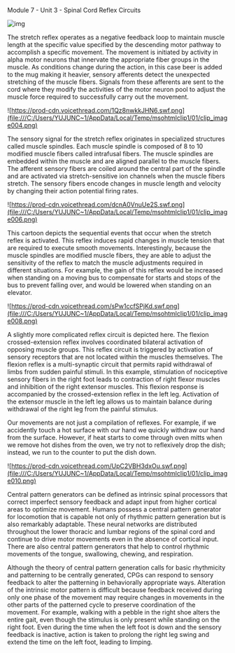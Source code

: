 Module 7 - Unit 3 - Spinal Cord Reflex Circuits

![img](file:///C:/Users/YUJUNC~1/AppData/Local/Temp/msohtmlclip1/01/clip_image002.jpg)

The stretch reflex operates as a negative feedback loop to maintain muscle length at the specific value specified by the descending motor pathway to accomplish a specific movement. The movement is initiated by activity in alpha motor neurons that innervate the appropriate fiber groups in the muscle. As conditions change during the action, in this case beer is added to the mug making it heavier, sensory afferents detect the unexpected stretching of the muscle fibers. Signals from these afferents are sent to the cord where they modify the activities of the motor neuron pool to adjust the muscle force required to successfully carry out the movement.

![https://prod-cdn.voicethread.com/1Qz8nwkkJHN6.swf.png](file:///C:/Users/YUJUNC~1/AppData/Local/Temp/msohtmlclip1/01/clip_image004.png)

 

The sensory signal for the stretch reflex originates in specialized structures called muscle spindles. Each muscle spindle is composed of 8 to 10 modified muscle fibers called intrafusal fibers. The muscle spindles are embedded within the muscle and are aligned parallel to the muscle fibers. The afferent sensory fibers are coiled around the central part of the spindle and are activated via stretch-sensitive ion channels when the muscle fibers stretch. The sensory fibers encode changes in muscle length and velocity by changing their action potential firing rates. 

![https://prod-cdn.voicethread.com/dcnA0VnuUe2S.swf.png](file:///C:/Users/YUJUNC~1/AppData/Local/Temp/msohtmlclip1/01/clip_image006.png)

 

This cartoon depicts the sequential events that occur when the stretch reflex is activated. This reflex induces rapid changes in muscle tension that are required to execute smooth movements. Interestingly, because the muscle spindles are modified muscle fibers, they are able to adjust the sensitivity of the reflex to match the muscle adjustments required in different situations. For example, the gain of this reflex would be increased when standing on a moving bus to compensate for starts and stops of the bus to prevent falling over, and would be lowered when standing on an elevator.

![https://prod-cdn.voicethread.com/sPw1ccfSPjKd.swf.png](file:///C:/Users/YUJUNC~1/AppData/Local/Temp/msohtmlclip1/01/clip_image008.png)

A slightly more complicated reflex circuit is depicted here. The flexion crossed-extension reflex involves coordinated bilateral activation of opposing muscle groups. This reflex circuit is triggered by activation of sensory receptors that are not located within the muscles themselves. The flexion reflex is a multi-synaptic circuit that permits rapid withdrawal of limbs from sudden painful stimuli. In this example, stimulation of nociceptive sensory fibers in the right foot leads to contraction of right flexor muscles and inhibition of the right extensor muscles. This flexion response is accompanied by the crossed-extension reflex in the left leg. Activation of the extensor muscle in the left leg allows us to maintain balance during withdrawal of the right leg from the painful stimulus. 

Our movements are not just a compilation of reflexes. For example, if we accidently touch a hot surface with our hand we quickly withdraw our hand from the surface. However, if heat starts to come through oven mitts when we remove hot dishes from the oven, we try not to reflexively drop the dish; instead, we run to the counter to put the dish down.

![https://prod-cdn.voicethread.com/UpC2VBH3dxOu.swf.png](file:///C:/Users/YUJUNC~1/AppData/Local/Temp/msohtmlclip1/01/clip_image010.png)

 

Central pattern generators can be defined as intrinsic spinal processors that correct imperfect sensory feedback and adapt input from higher cortical areas to optimize movement. Humans possess a central pattern generator for locomotion that is capable not only of rhythmic pattern generation but is also remarkably adaptable. These neural networks are distributed throughout the lower thoracic and lumbar regions of the spinal cord and continue to drive motor movements even in the absence of cortical input. There are also central pattern generators that help to control rhythmic movements of the tongue, swallowing, chewing, and respiration.

Although the theory of central pattern generation calls for basic rhythmicity and patterning to be centrally generated, CPGs can respond to sensory feedback to alter the patterning in behaviorally appropriate ways. Alteration of the intrinsic motor pattern is difficult because feedback received during only one phase of the movement may require changes in movements in the other parts of the patterned cycle to preserve coordination of the movement. For example, walking with a pebble in the right shoe alters the entire gait, even though the stimulus is only present while standing on the right foot. Even during the time when the left foot is down and the sensory feedback is inactive, action is taken to prolong the right leg swing and extend the time on the left foot, leading to limping.